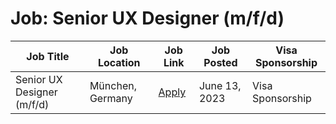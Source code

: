 # Job: Senior UX Designer (m/f/d)

| Job Title | Job Location | Job Link | Job Posted | Visa Sponsorship |
| --- | --- | --- | --- | --- |
| Senior UX Designer (m/f/d) | München, Germany | [Apply](https://www.simscale.com/jobs/?gh_jid=6801892002) | June 13, 2023 | Visa Sponsorship |
